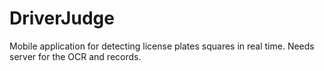 # DriverJudge
Mobile application for detecting license plates squares in real time.
Needs server for the OCR and records.
